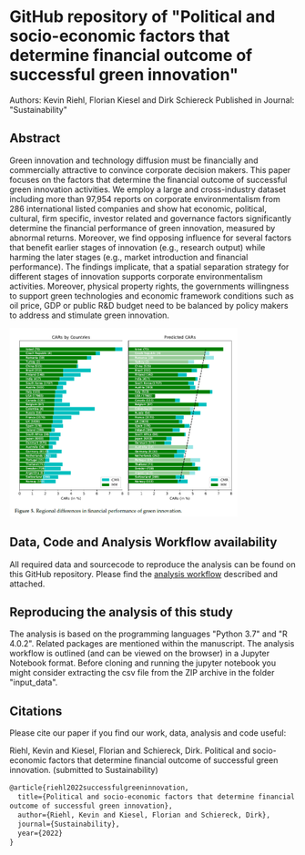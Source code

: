 # GitHub repository of "Political and socio-economic factors that determine financial outcome of successful green innovation"
Authors: Kevin Riehl, Florian Kiesel and Dirk Schiereck
Published in Journal: "Sustainability"

## Abstract
Green innovation and technology diffusion must be financially and commercially attractive
to convince corporate decision makers. This paper focuses on the factors that determine the financial
outcome of successful green innovation activities. We employ a large and cross-industry dataset
including more than 97,954 reports on corporate environmentalism from 286 international listed
companies and show hat economic, political, cultural, firm specific, investor related and governance
factors significantly determine the financial performance of green innovation, measured by abnormal
returns. Moreover, we find opposing influence for several factors that benefit earlier stages of
innovation (e.g., research output) while harming the later stages (e.g., market introduction and
financial performance). The findings implicate, that a spatial separation strategy for different stages
of innovation supports corporate environmentalism activities. Moreover, physical property rights,
the governments willingness to support green technologies and economic framework conditions
such as oil price, GDP or public R&D budget need to be balanced by policy makers to address and
stimulate green innovation.

<img src="https://github.com/DerKevinRiehl/greentechpaper_sustainability/blob/main/github_imgs/titleimage.PNG" width="400">

## Data, Code and Analysis Workflow availability
All required data and sourcecode to reproduce the analysis can be found on this GitHub repository.
Please find the [analysis workflow](https://github.com/DerKevinRiehl/greentechpaper_sustainability/blob/main/AnalysisWorkflow.ipynb) described and attached.


## Reproducing the analysis of this study
The analysis is based on the programming languages "Python 3.7" and "R 4.0.2". Related packages are mentioned within the manuscript.
The analysis workflow is outlined (and can be viewed on the browser) in a Jupyter Notebook format.
Before cloning and running the jupyter notebook you might consider extracting the csv file from the ZIP archive in the folder "input_data".

## Citations
Please cite our paper if you find our work, data, analysis and code useful:

Riehl, Kevin and Kiesel, Florian and Schiereck, Dirk. Political and socio-economic factors that determine financial outcome of successful green innovation. (submitted to Sustainability)

```
@article{riehl2022successfulgreeninnovation,
  title={Political and socio-economic factors that determine financial outcome of successful green innovation},
  author={Riehl, Kevin and Kiesel, Florian and Schiereck, Dirk},
  journal={Sustainability},
  year={2022}
}
```
